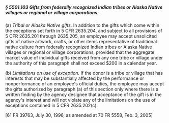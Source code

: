 ##### § 5501.103 Gifts from federally recognized Indian tribes or Alaska Native villages or regional or village corporations. #####

(a) *Tribal or Alaska Native gifts.* In addition to the gifts which come within the exceptions set forth in 5 CFR 2635.204, and subject to all provisions of 5 CFR 2635.201 through 2635.205, an employee may accept unsolicited gifts of native artwork, crafts, or other items representative of traditional native culture from federally recognized Indian tribes or Alaska Native villages or regional or village corporations, provided that the aggregate market value of individual gifts received from any one tribe or village under the authority of this paragraph shall not exceed $200 in a calendar year.

(b) *Limitations on use of exception.* If the donor is a tribe or village that has interests that may be substantially affected by the performance or nonperformance of an employee's official duties, the employee may accept the gifts authorized by paragraph (a) of this section only where there is a written finding by the agency designee that acceptance of the gift is in the agency's interest and will not violate any of the limitations on the use of exceptions contained in 5 CFR 2635.202(c).

[61 FR 39763, July 30, 1996, as amended at 70 FR 5558, Feb. 3, 2005]